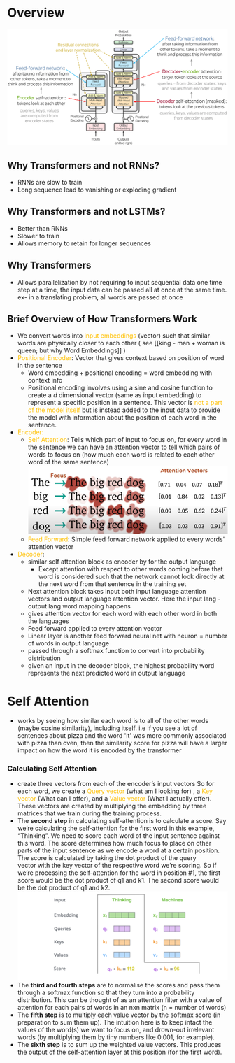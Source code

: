 # Overview
![Pasted image 20230920190956.png](../Images/Pasted%20image%2020230920190956.png)
## Why Transformers and not RNNs?

- RNNs are slow to train
- Long sequence lead to vanishing or exploding gradient
## Why Transformers and not LSTMs?

- Better than RNNs
- Slower to train
- Allows memory to retain for longer sequences
## Why Transformers

- Allows parallelization by not requiring to input sequential data one time step at a time, the input data can be passed all at once at the same time. ex- in a translating problem, all words are passed at once 
## Brief Overview of How Transformers Work

- We convert words into <span style="color:#ffc000">input embeddings</span> (vector) such that similar words are physically closer to each other  ( see [[king - man + woman is queen; but why Word Embeddings]] ) 
- <span style="color:#ffc000">Positional Encoder</span>: Vector that gives context based on position of word in the sentence
	- Word embedding + positional encoding = word embedding with context info
	- Positional encoding involves using a sine and cosine function to create a $d$ dimensional vector (same as input embedding) to represent a specific position in a sentence. This vector is <span style="color:#ffc000">not a part of the model itself</span> but is instead added to the input data to provide the model with information about the position of each word in the sentence.
- <span style="color:#ffc000">Encoder:</span>
	- <span style="color:#ffc000">Self Attention</span>: Tells which part of input to focus on, for every word in the sentence we can have an attention vector to tell which pairs of words to focus on (how much each word is related to each other word of the same sentence) ![Pasted image 20230920191806.png](../Images/Pasted%20image%2020230920191806.png)
	- <span style="color:#ffc000">Feed Forward</span>: Simple feed forward network applied to every words' attention vector
- <span style="color:#ffc000">Decoder</span>:
	- similar self attention block as encoder by for the output language 
		- Except attention with respect to other words coming before that word is considered such that the network cannot look directly at the next word from that sentence in the training set
	- Next attention block takes input both input language attention vectors and output language attention vector. Here the input lang - output lang word mapping happens
	- gives attention vector for each word with each other word in both the languages
	- Feed forward applied to every attention vector
	- Linear layer is another feed forward neural net with neuron = number of words in output language
	- passed through a softmax function to convert into probability distribution
	- given an input in the decoder block, the highest probability word represents the next predicted word in output language
# Self Attention

- works by seeing how similar each word is to all of the other words (maybe cosine similarity), including itself. i.e if you see a lot of sentences about pizza and the word 'it' was more commonly associated with pizza than oven, then the similarity score for pizza will have a larger impact on how the word it is encoded by the transformer
### Calculating Self Attention

- create three vectors from each of the encoder’s input vectors So for each word, we create a <span style="color:#ffc000">Query vector</span> (what am I looking for) , a <span style="color:#ffc000">Key vector</span> (What can I offer), and a <span style="color:#ffc000">Value vector</span> (What I actually offer). These vectors are created by multiplying the embedding by three matrices that we train during the training process.
- The **second step** in calculating self-attention is to calculate a score. Say we’re calculating the self-attention for the first word in this example, “Thinking”. We need to score each word of the input sentence against this word. The score determines how much focus to place on other parts of the input sentence as we encode a word at a certain position. The score is calculated by taking the dot product of the query vector with the key vector of the respective word we’re scoring. So if we’re processing the self-attention for the word in position #1, the first score would be the dot product of q1 and k1. The second score would be the dot product of q1 and k2. ![Pasted image 20230921011033.png](../Images/Pasted%20image%2020230921011033.png)
- The **third and fourth steps** are to normalise the scores and pass them through a softmax function so that they turn into a probability distribution. This can be thought of as an attention filter with a value of attention for each pairs of words in an nxn matrix (n = number of words)
- The **fifth step** is to multiply each value vector by the softmax score (in preparation to sum them up). The intuition here is to keep intact the values of the word(s) we want to focus on, and drown-out irrelevant words (by multiplying them by tiny numbers like 0.001, for example). 
- The **sixth step** is to sum up the weighted value vectors. This produces the output of the self-attention layer at this position (for the first word).